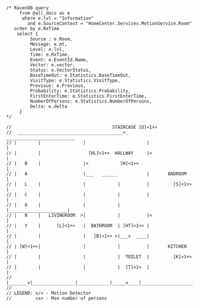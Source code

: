 ﻿
    /* RavenDB query
         from @all_docs as e
          where e.lvl = "Information"
            and e.SourceContext = "HomeCenter.Services.MotionService.Room"
       order by e.RxTime
        select {
             Source : e.Room,
             Message: e.mt,
             Level: e.lvl,
             Time: e.RxTime,
             Event: e.EventId.Name,
             Vector: e.vector,
             Status: e.VectorStatus,
             BaseTimeOut: e.Statistics.BaseTimeOut,
             VisitType: e.Statistics.VisitType,
             Previous: e.Previous,
             Probability: e.Statistics.Probability,
             FirstEnterTime: e.Statistics.FirstEnterTime,
             NumberOfPersons: e.Statistics.NumberOfPersons,
             Delta: e.delta
         }
    */

    //                                      STAIRCASE [O]<1+>
    //  ________________________________________<_    __________________________
    // |        |                |                       |                      |
    // |        |                  [HL]<1+>  HALLWAY     |<                     |
    // |   B    |                |<            [H]<1+>                          |
    // |   A                     |___   ______           |       BADROOM        |
    // |   L    |                |            |          |         [S]<1+>      |
    // |   C    |                |            |          |                      |
    // |   O    |                |            |          |______________________|
    // |   N    |   LIVINGROOM  >|            |          |<                     |
    // |   Y    |      [L]<1+>   |  BATHROOM  | [HT]<1+> |                      |
    // |        |                |   [B]<1+> >|___v  ____|                      |
    // | [W]<1+>|                |            |          |       KITCHEN        |
    // |        |                |            |  TOILET  |         [K]<1+>      |
    // |        |                |            |  [T]<1>  |                      |
    // |_______v|________________|____________|_____v____|______________________|
    //
    // LEGEND: v/< - Motion Detector
    //         <x> - Max number of persons
